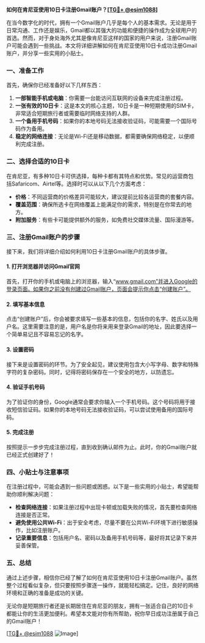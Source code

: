 **如何在肯尼亚使用10日卡注册Gmail账户？[[TG💪+ @esim1088](https://t.me/s/esim1088)]**

在当今数字化的时代，拥有一个Gmail账户几乎是每个人的基本需求。无论是用于日常沟通、工作还是娱乐，Gmail都以其强大的功能和便捷的操作成为全球用户的首选。然而，对于身处海外尤其是像肯尼亚这样的国家的用户来说，注册Gmail账户可能会遇到一些挑战。本文将详细讲解如何在肯尼亚使用10日卡成功注册Gmail账户，并分享一些实用的小贴士。

### 一、准备工作

首先，确保你已经准备好以下几样东西：

1. **一部智能手机或电脑**：你需要一台能访问互联网的设备来完成注册过程。
2. **一张有效的10日卡**：这是本文的核心主题，10日卡是一种短期使用的SIM卡，非常适合短期旅行者或需要临时网络支持的人群。
3. **一个备用手机号码**：如果你的本地号码无法接收验证码，可能需要一个国际号码作为备用。
4. **稳定的网络连接**：无论是Wi-Fi还是移动数据，都需要确保网络稳定，以便顺利完成注册。

### 二、选择合适的10日卡

在肯尼亚，有多种10日卡可供选择，每种卡都有其特点和优势。常见的运营商包括Safaricom、Airtel等。选择时可以从以下几个方面考虑：

- **价格**：不同运营商的价格差异可能较大，建议提前比较各运营商的套餐内容。
- **覆盖范围**：确保所选卡在网络覆盖上能满足你的需求，特别是在你常去的地方。
- **附加服务**：有些卡可能提供额外的服务，如免费社交媒体流量、国际漫游等。

### 三、注册Gmail账户的步骤

接下来，我们将详细介绍如何利用10日卡注册Gmail账户的具体步骤。

#### 1. 打开浏览器并访问Gmail官网

首先，打开你的手机或电脑上的浏览器，输入“www.gmail.com”并进入Google的登录页面。如果你之前没有创建过Gmail账户，页面会提示你点击“创建账户”。

#### 2. 填写基本信息

点击“创建账户”后，你会被要求填写一些基本的信息，包括你的名字、姓氏以及用户名。这里需要注意的是，用户名是你将来用来登录Gmail的地址，因此要选择一个简单易记且不容易忘记的名字。

#### 3. 设置密码

接下来是设置密码的环节。为了安全起见，建议使用包含大小写字母、数字和特殊字符的复杂密码。同时，记得将密码保存在一个安全的地方，以防遗忘。

#### 4. 验证手机号码

为了验证你的身份，Google通常会要求你输入一个手机号码。这个号码将用于接收短信验证码。如果你的本地号码无法接收验证码，可以尝试使用备用的国际号码。

#### 5. 完成注册

按照提示一步步完成注册过程，直到收到确认邮件为止。此时，你的Gmail账户就已经正式创建好了！

### 四、小贴士与注意事项

在注册过程中，可能会遇到一些问题或困惑。以下是一些实用的小贴士，希望能帮助你顺利解决问题：

- **检查网络连接**：如果注册过程中出现卡顿或加载失败的情况，首先要检查网络连接是否正常。
- **避免使用公共Wi-Fi**：出于安全考虑，尽量不要在公共Wi-Fi环境下进行敏感操作，比如注册账户。
- **记录重要信息**：包括用户名、密码以及备用手机号码等，最好将其记录下来并妥善保管。

### 五、总结

通过上述步骤，相信你已经了解了如何在肯尼亚使用10日卡注册Gmail账户。虽然整个过程看似复杂，但只要按照步骤逐一操作，就能轻松搞定。记住，良好的网络环境和正确的准备是成功的关键。

无论你是短期旅行者还是长期居住在肯尼亚的朋友，拥有一张适合自己的10日卡都能让你的生活更加便利。希望本文能对你有所帮助，祝你早日成功注册属于自己的Gmail账户！

[[TG💪+ @esim1088](https://t.me/s/esim1088) ![Image](https://i.postimg.cc/4NQfJmqS/Snipaste-2025-05-13-00-14-12.png)]